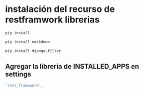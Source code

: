 # instalación del recurso de restframwork librerias
``` bash
pip install 
```
``` bash
pip install markdown 
```

``` bash
pip install django-filter
```
## Agregar la libreria de INSTALLED_APPS en settings
``` bash
'rest_framework',
```